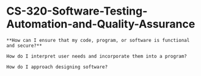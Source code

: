 # CS-320-Software-Testing-Automation-and-Quality-Assurance


    **How can I ensure that my code, program, or software is functional and secure?**
    
    How do I interpret user needs and incorporate them into a program?
    
    How do I approach designing software?
    
